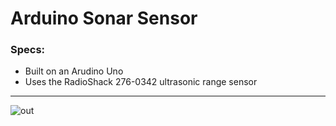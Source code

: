 # Arduino Sonar Sensor

### Specs:
- Built on an Arudino Uno
- Uses the RadioShack 276-0342 ultrasonic range sensor
------
![out](https://github.com/user-attachments/assets/5bb637b6-9bce-4005-abf5-9d88963ef51e)
